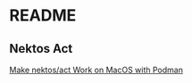 # README

## Nektos Act
[Make nektos/act Work on MacOS with Podman](https://medium.com/@sddkal/make-nektos-act-work-on-macos-with-podman-3078b3a67ccc)

